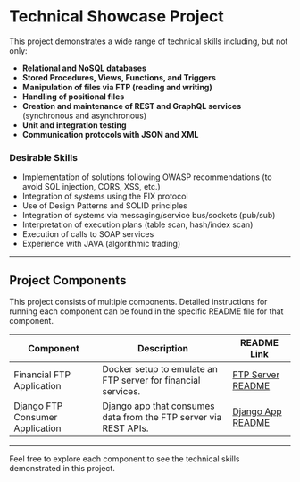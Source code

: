 # Technical Showcase Project

This project demonstrates a wide range of technical skills including, but not only:

- **Relational and NoSQL databases**
- **Stored Procedures, Views, Functions, and Triggers**
- **Manipulation of files via FTP (reading and writing)**
- **Handling of positional files**
- **Creation and maintenance of REST and GraphQL services** (synchronous and asynchronous)
- **Unit and integration testing**
- **Communication protocols with JSON and XML**

### Desirable Skills
- Implementation of solutions following OWASP recommendations (to avoid SQL injection, CORS, XSS, etc.)
- Integration of systems using the FIX protocol
- Use of Design Patterns and SOLID principles
- Integration of systems via messaging/service bus/sockets (pub/sub)
- Interpretation of execution plans (table scan, hash/index scan)
- Execution of calls to SOAP services
- Experience with JAVA (algorithmic trading)

---

## Project Components

This project consists of multiple components. Detailed instructions for running each component can be found in the specific README file for that component.

| Component                           | Description                                           | README Link                                                                 |
|-------------------------------------|-------------------------------------------------------|-----------------------------------------------------------------------------|
| Financial FTP Application           | Docker setup to emulate an FTP server for financial services. | [FTP Server README](financial-ftp-app/financial-ftp-app/README.md)           |
| Django FTP Consumer Application     | Django app that consumes data from the FTP server via REST APIs. | [Django App README](app/README.md)                                          |

---

Feel free to explore each component to see the technical skills demonstrated in this project.
